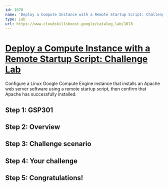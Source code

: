 ```yaml
---
id: 1078
name: 'Deploy a Compute Instance with a Remote Startup Script: Challenge Lab'
type: Lab
url: https://www.cloudskillsboost.google/catalog_lab/1078
---
```


# [Deploy a Compute Instance with a Remote Startup Script: Challenge Lab](https://www.cloudskillsboost.google/catalog_lab/1078)

Configure a Linux Google Compute Engine instance that installs an Apache web server software using a remote startup script, then confirm that Apache has successfully installed.

## Step 1: GSP301

## Step 2: Overview

## Step 3: Challenge scenario

## Step 4: Your challenge

## Step 5: Congratulations!
